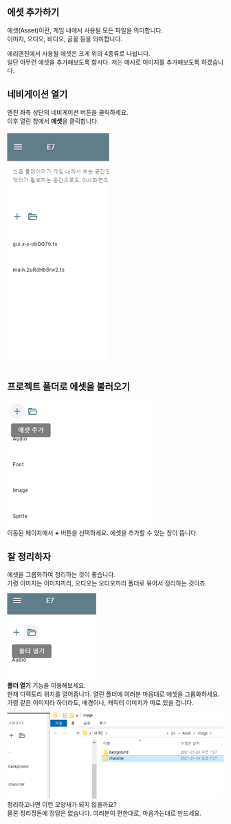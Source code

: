 ## 에셋 추가하기

에셋(Asset)이란, 게임 내에서 사용될 모든 파일을 의미합니다.  
이미지, 오디오, 비디오, 글꼴 등을 의미합니다.

에리엔진에서 사용될 에셋은 크게 위의 4종류로 나뉩니다.  
일단 아무런 에셋을 추가해보도록 합시다. 저는 예시로 이미지를 추가해보도록 하겠습니다.

## 네비게이션 열기

엔진 좌측 상단의 네비게이션 버튼을 클릭하세요.  
이후 열린 창에서 **에셋**을 클릭합니다.

![네비게이션 버튼](../assets/img/3893bcee-0110-492e-8538-1659febb2a97.gif)

## 프로젝트 폴더로 에셋을 불러오기

![에셋 불러오기](../assets/img/10238bf1-a69c-46a1-877b-0f10115ddaf0.png)  
이동된 페이지에서 **+** 버튼을 선택하세요. 에셋을 추가할 수 있는 창이 뜹니다.

## 잘 정리하자

에셋을 그룹화하여 정리하는 것이 좋습니다.  
가령 이미지는 이미지끼리, 오디오는 오디오끼리 폴더로 묶어서 정리하는 것이죠.

![폴더 열기](../assets/img/5c3fe165-ee06-4606-929c-058153c4a832.png)  
**폴더 열기** 기능을 이용해보세요.  
현재 디렉토리 위치를 열어줍니다. 열린 폴더에 여러분 마음대로 에셋을 그룹화하세요.  
가령 같은 이미지라 하더라도, 배경이나, 캐릭터 이미지가 따로 있을 겁니다.

![정리된 폴더](../assets/img/c37f4bc2-dd77-4adc-a033-db8d7632d6c1.png)  
정리하고나면 이런 모양새가 되지 않을까요?  
물론 정리정돈에 정답은 없습니다. 여러분이 편한대로, 마음가는대로 만드세요.